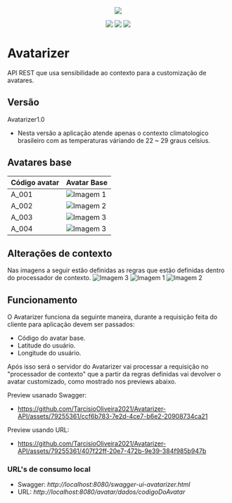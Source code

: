 <p align="center">
  <img src="https://github.com/TarcisioOliveira2021/Avatarizer-API/blob/main/readme-imagens/Avatarizer_logo_png.png">
</p>

<p align="center">
  <img src="https://img.shields.io/badge/java-%23000000.svg?style=for-the-badge&logo=openjdk&logoColor=white">
  <img src="https://img.shields.io/badge/spring-%23000000.svg?style=for-the-badge&logo=spring&logoColor=white">
  <img src="https://img.shields.io/badge/-Swagger-%23000000?style=for-the-badge&logo=swagger&logoColor=white">
</p>


# Avatarizer
API REST que usa sensibilidade ao contexto para a customização de avatares.

## Versão
Avatarizer1.0
* Nesta versão a aplicação atende apenas o contexto climatologico brasileiro com as temperaturas váriando de 22 ~ 29 graus celsius.

## Avatares base
| Código avatar | Avatar Base |
|---|---|
| A_001 | ![Imagem 1](https://github.com/TarcisioOliveira2021/Avatarizer-API/blob/main/readme-imagens/A_001.png) |
| A_002 | ![Imagem 2](https://github.com/TarcisioOliveira2021/Avatarizer-API/blob/main/readme-imagens/A_002.png) |
| A_003 | ![Imagem 3](https://github.com/TarcisioOliveira2021/Avatarizer-API/blob/main/readme-imagens/A_003.png) |
| A_004 | ![Imagem 3](https://github.com/TarcisioOliveira2021/Avatarizer-API/blob/main/readme-imagens/A_004.png) |

## Alterações de contexto
Nas imagens a seguir estão definidas as regras que estão definidas dentro do processador de contexto.
![Imagem 3](https://github.com/TarcisioOliveira2021/Avatarizer-API/blob/main/readme-imagens/AdaptacoesDeContexto1.png)
![Imagem 1](https://github.com/TarcisioOliveira2021/Avatarizer-API/blob/main/readme-imagens/AdaptacoesDeContexto2.png)
![Imagem 2](https://github.com/TarcisioOliveira2021/Avatarizer-API/blob/main/readme-imagens/AdaptacoesDeContexto3.png)

## Funcionamento
O Avatarizer funciona da seguinte maneira, durante a requisição feita do cliente para aplicação devem ser passados:
* Código do avatar base.
* Latitude do usuário.
* Longitude do usuário.
  
Após isso será o servidor do Avatarizer vai processar a requisição no "processador de contexto" que a partir da regras definidas vai devolver o avatar customizado, como mostrado nos previews abaixo.

Preview usanado Swagger:
- https://github.com/TarcisioOliveira2021/Avatarizer-API/assets/79255361/ccf6b783-7e2d-4ce7-b6e2-20908734ca21

Preview usando URL:
- https://github.com/TarcisioOliveira2021/Avatarizer-API/assets/79255361/407f22ff-20e7-472b-9e39-384f985b947b

### URL's de consumo local
- Swagger: *http://localhost:8080/swagger-ui-avatarizer.html* 
- URL: *http://localhost:8080/avatar/dados/codigoDoAvatar*



